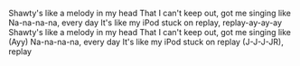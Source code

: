 Shawty's like a melody in my head
That I can't keep out, got me singing like​
Na-na-na-na, every day
It's like my iPod stuck on replay, replay-ay-ay-ay
Shawty's like a melody in my head
That I can't keep out, got me singing like (Ayy)
Na-na-na-na, every day
It's like my iPod stuck on replay (J-J-J-JR), replay
